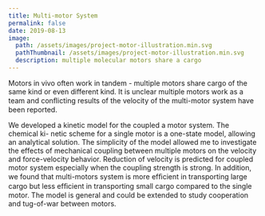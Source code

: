 ```yaml
---
title: Multi-motor System
permalink: false
date: 2019-08-13
image:
  path: /assets/images/project-motor-illustration.min.svg
  pathThumbnail: /assets/images/project-motor-illustration.min.svg
  description: multiple molecular motors share a cargo
---
```


Motors in vivo often work in tandem - multiple motors share cargo of the same kind or even different kind. It is unclear multiple motors work as a team and conﬂicting results of the velocity of the multi-motor system have been reported.

We developed a kinetic model for the coupled a motor system. The chemical ki- netic scheme for a single motor is a one-state model, allowing an analytical solution. The simplicity of the model allowed me to investigate the effects of mechanical coupling between multiple motors on the velocity and force-velocity behavior. Reduction of velocity is predicted for coupled motor system especially when the coupling strength is strong. In addition, we found that multi-motors system is more efﬁcient in transporting large cargo but less efﬁcient in transporting small cargo compared to the single motor. The model is general and could be extended to study cooperation and tug-of-war between motors.
